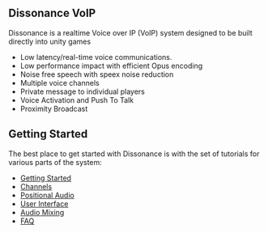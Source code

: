 ## Dissonance VoIP

Dissonance is a realtime Voice over IP (VoIP) system designed to be built directly into unity games

 - Low latency/real-time voice communications.
 - Low performance impact with efficient Opus encoding
 - Noise free speech with speex noise reduction
 - Multiple voice channels
 - Private message to individual players
 - Voice Activation and Push To Talk
 - Proximity Broadcast
 
## Getting Started

The best place to get started with Dissonance is with the set of tutorials for various parts of the system:

 - [Getting Started](Tutorial---Getting-Started)
 - [Channels](Tutorial---Multiple-Channels)
 - [Positional Audio](Tutorial---Positional-Audio)
 - [User Interface](Tutorial---UI)
 - [Audio Mixing](Tutorial---Audio-Mixing)
 - [FAQ](/FAQ)